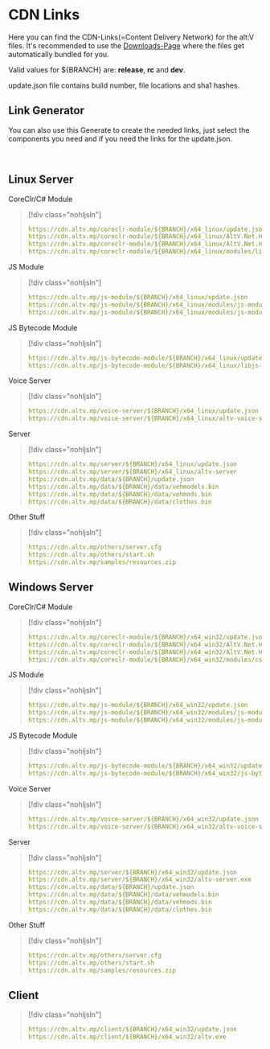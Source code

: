 # CDN Links

Here you can find the CDN-Links(=Content Delivery Network) for the alt:V files. It's recommended to use the [Downloads-Page](https://altv.mp/#/downloads) where the files get automatically bundled for you.

Valid values for ${BRANCH} are: **release**, **rc** and **dev**.

update.json file contains build number, file locations and sha1 hashes.

## Link Generator

<p>You can also use this Generate to create the needed links, just select the components you need and if you need the links for the update.json.
<div id="CDN_Link_Generator-interface" style="display: flex; justify-content: space-between; max-width: 800px;"> </div>
</br>
<div id="CDN_Link_Generator-links"> </div>

<style>
label {
    display: block;
}
</style>
<script>
    const branchArray = ["release", "rc", "dev"];
    const osArray = ["x64_win32", "x64_linux"];

    document.getElementById("CDN_Link_Generator-interface").innerHTML = generateInterface();

    /**
     * @returns {string}
     */
    function generateInterface()
    {
        let interfaceStr = "";

        interfaceStr += "<div><select name='branch' id='branch'>";
        for(let i=0; i < branchArray.length; i++)
        {
            interfaceStr += "<option value='" + i + "'>" + branchArray[i] + "</option>"
        }
        interfaceStr += "</select></div>";

        interfaceStr += "<div><select name='os' id='os'>";
        for(let i=0; i < osArray.length; i++)
        {
            interfaceStr += "<option value='" + i + "'>" + osArray[i] + "</option>"
        }
        
        interfaceStr += "</select></div>";

        interfaceStr += "<div><input type='checkbox' id='server' name='server' value='server'><label for='server'>server</label></div>";
        interfaceStr += "<div><input type='checkbox' id='voice' name='voice' value='voice'><label for='voice'>voice</label></div>";
        interfaceStr += "<div><input type='checkbox' id='csharp' name='csharp' value='csharp'><label for='csharp'>csharp-module</label></div>";
        interfaceStr += "<div><input type='checkbox' id='javascript' name='javascript' value='javascript'><label for='javascript'>js-module</label></div>";
        interfaceStr += "<div><input type='checkbox' id='js-bytecode' name='js-bytecode' value='js-bytecode'><label for='js-bytecode'>js-bytecode-module</label></div>";
        interfaceStr += "<div><input type='checkbox' id='update' name='update' value='update'><label for='update'>update.json</label></div>";

        interfaceStr += "<div><button id='generate' onclick='generate()'>Generate Links</button></div>";

        interfaceStr += "</br>";

        return interfaceStr;
    }

    /**
     * @returns {void}
     */
    function generate()
    {
        let branch = Number.parseInt(document.getElementById("branch").value, 10);
        let os = Number.parseInt(document.getElementById("os").value, 10);
        let update = document.getElementById("update").checked;
        let server = document.getElementById("server").checked;
        let voice = document.getElementById("voice").checked;
        let csharp = document.getElementById("csharp").checked;
        let javascript = document.getElementById("javascript").checked;
        let bytecodeModule = document.getElementById("js-bytecode").checked;

        document.getElementById("CDN_Link_Generator-links").innerHTML = generateLinks([server, voice, csharp, javascript, bytecodeModule],branch,os,update);
    }

    /**
     * @param {boolean[]} selection
     * @param {number} branchIndex
     * @param {number} osIndex
     * @param {boolean} listUpdate
     * @returns {string}
     */
    function generateLinks(selection, branchIndex, osIndex, listUpdate)
    {
        let returnStr = "";
        returnStr += "<pre>";

        if(selection[0])
            returnStr += generateServerLinks(branchIndex, osIndex, listUpdate);

        if(selection[1])
            returnStr += generateVoiceServerLinks(branchIndex, osIndex, listUpdate);

        if(selection[2])
            returnStr += generateCSLinks(branchIndex, osIndex, listUpdate);

        if(selection[3])
            returnStr += generateJSLinks(branchIndex, osIndex, listUpdate);

        if (selection[4]) {
            returnStr += generateJSBytecodeLinks(branchIndex, osIndex, listUpdate);
        }

        if(!selection[0] && !selection[1] && !selection[2] && !selection[3] && !selection[4])
            returnStr += "You didn't select any components :(";

        returnStr += "<\/pre>";

        return returnStr;
    }

    /**
     * @param {number} branchIndex
     * @param {number} osIndex
     * @param {boolean} listUpdate
     * @returns {string}
     */
    function generateServerLinks(branchIndex, osIndex, listUpdate)
    {
        let returnStr = "";

        if(listUpdate)
            returnStr += "https://cdn.altv.mp/server/" + branchArray[branchIndex] + "/" + osArray[osIndex] + "/update.json</br>"
            returnStr += "https://cdn.altv.mp/data/" + branchArray[branchIndex] + "/update.json</br>"

        if(osIndex === 0)
            returnStr += "https://cdn.altv.mp/server/" + branchArray[branchIndex] + "/" + osArray[osIndex] + "/altv-server.exe</br>";
        else
            returnStr += "https://cdn.altv.mp/server/" + branchArray[branchIndex] + "/" + osArray[osIndex] + "/altv-server</br>";

        returnStr += "https://cdn.altv.mp/data/" + branchArray[branchIndex] + "/data/vehmodels.bin</br>";
        returnStr += "https://cdn.altv.mp/data/" + branchArray[branchIndex] + "/data/vehmods.bin</br>"
        returnStr += "https://cdn.altv.mp/data/" + branchArray[branchIndex] + "/data/clothes.bin</br>"

        return returnStr;
    }

    /**
     * @param {number} branchIndex
     * @param {number} osIndex
     * @param {boolean} listUpdate
     * @returns {string}
     */
    function generateVoiceServerLinks(branchIndex, osIndex, listUpdate)
    {
        let returnStr = "";

        if(listUpdate)
            returnStr += "https://cdn.altv.mp/voice-server/" + branchArray[branchIndex] + "/" + osArray[osIndex] + "/update.json</br>";

        if(osIndex === 0)
            returnStr += "https://cdn.altv.mp/voice-server/" + branchArray[branchIndex] + "/" + osArray[osIndex] + "/altv-voice-server.exe</br>";
        else
            returnStr += "https://cdn.altv.mp/voice-server/" + branchArray[branchIndex] + "/" + osArray[osIndex] + "/altv-voice-server</br>";

        return returnStr;
    }

    /**
     * @param {number} branchIndex
     * @param {number} osIndex
     * @param {boolean} listUpdate
     * @returns {string}
     */
    function generateCSLinks(branchIndex, osIndex, listUpdate)
    {
        let returnStr = "";

        if(listUpdate)
            returnStr += "https://cdn.altv.mp/coreclr-module/" + branchArray[branchIndex] + "/" + osArray[osIndex] + "/update.json</br>";

        returnStr += "https://cdn.altv.mp/coreclr-module/" + branchArray[branchIndex] + "/" + osArray[osIndex] + "/AltV.Net.Host.dll</br>";
        returnStr += "https://cdn.altv.mp/coreclr-module/" + branchArray[branchIndex] + "/" + osArray[osIndex] + "/AltV.Net.Host.runtimeconfig.json</br>";

        if(osIndex === 0)
            returnStr += "https://cdn.altv.mp/coreclr-module/" + branchArray[branchIndex] + "/" + osArray[osIndex] + "/modules/csharp-module.dll</br>";
        else
            returnStr += "https://cdn.altv.mp/coreclr-module/" + branchArray[branchIndex] + "/" + osArray[osIndex] + "/modules/libcsharp-module.so</br>";

        return returnStr;
    }

    /**
     * @param {number} branchIndex
     * @param {number} osIndex
     * @param {boolean} listUpdate
     * @returns {string}
     */
    function generateJSLinks(branchIndex, osIndex, listUpdate)
    {
        let returnStr = "";

        if(listUpdate)
            returnStr += "https://cdn.altv.mp/js-module/" + branchArray[branchIndex] + "/" + osArray[osIndex] + "/update.json</br>";

        if(osIndex === 0)
            returnStr += "https://cdn.altv.mp/js-module/" + branchArray[branchIndex] + "/" + osArray[osIndex] + "/modules/js-module/libnode.dll</br>";
        else if(branchArray.indexOf("dev") === branchIndex || branchArray.indexOf("rc") === branchIndex)
            returnStr += "https://cdn.altv.mp/js-module/" + branchArray[branchIndex] + "/" + osArray[osIndex] + "/modules/js-module/libnode.so.102</br>";
        else
            returnStr += "https://cdn.altv.mp/js-module/" + branchArray[branchIndex] + "/" + osArray[osIndex] + "/modules/js-module/libnode.so.83</br>";

        if(osIndex === 0)
            returnStr += "https://cdn.altv.mp/js-module/" + branchArray[branchIndex] + "/" + osArray[osIndex] + "/modules/js-module/js-module.dll</br>";
        else
            returnStr += "https://cdn.altv.mp/js-module/" + branchArray[branchIndex] + "/" + osArray[osIndex] + "/modules/js-module/libjs-module.so</br>";

        return returnStr;
    }

    /**
     * @param {number} branchIndex
     * @param {number} osIndex
     * @param {boolean} listUpdate
     * @returns {string}
     */
    function generateJSBytecodeLinks(branchIndex, osIndex, listUpdate)
    {
        let returnStr = "";

        if(listUpdate)
            returnStr += "https://cdn.altv.mp/js-bytecode-module/" + branchArray[branchIndex] + "/" + osArray[osIndex] + "/update.json</br>";

        if(osIndex === 0)
            returnStr += "https://cdn.altv.mp/js-bytecode-module/" + branchArray[branchIndex] + "/" + osArray[osIndex] + "/js-bytecode-module.dll</br>";
        else
            returnStr += "https://cdn.altv.mp/js-bytecode-module/" + branchArray[branchIndex] + "/" + osArray[osIndex] + "/libjs-bytecode-module.so</br>";

        return returnStr;
    }
</script>
## Linux Server

CoreClr/C# Module
> [!div class="nohljsln"]
>```yaml
>https://cdn.altv.mp/coreclr-module/${BRANCH}/x64_linux/update.json
>https://cdn.altv.mp/coreclr-module/${BRANCH}/x64_linux/AltV.Net.Host.dll
>https://cdn.altv.mp/coreclr-module/${BRANCH}/x64_linux/AltV.Net.Host.runtimeconfig.json
>https://cdn.altv.mp/coreclr-module/${BRANCH}/x64_linux/modules/libcsharp-module.so
>```

JS Module
> [!div class="nohljsln"]
>```yaml
>https://cdn.altv.mp/js-module/${BRANCH}/x64_linux/update.json
>https://cdn.altv.mp/js-module/${BRANCH}/x64_linux/modules/js-module/libjs-module.so
>https://cdn.altv.mp/js-module/${BRANCH}/x64_linux/modules/js-module/libnode.so.102
>```

JS Bytecode Module
> [!div class="nohljsln"]
>```yaml
>https://cdn.altv.mp/js-bytecode-module/${BRANCH}/x64_linux/update.json
>https://cdn.altv.mp/js-bytecode-module/${BRANCH}/x64_linux/libjs-bytecode-module.so
>```

Voice Server
> [!div class="nohljsln"]
>```yaml
>https://cdn.altv.mp/voice-server/${BRANCH}/x64_linux/update.json
>https://cdn.altv.mp/voice-server/${BRANCH}/x64_linux/altv-voice-server
>```

Server
> [!div class="nohljsln"]
>```yaml
>https://cdn.altv.mp/server/${BRANCH}/x64_linux/update.json
>https://cdn.altv.mp/server/${BRANCH}/x64_linux/altv-server
>https://cdn.altv.mp/data/${BRANCH}/update.json
>https://cdn.altv.mp/data/${BRANCH}/data/vehmodels.bin
>https://cdn.altv.mp/data/${BRANCH}/data/vehmods.bin
>https://cdn.altv.mp/data/${BRANCH}/data/clothes.bin
>```

Other Stuff
> [!div class="nohljsln"]
>```yaml
>https://cdn.altv.mp/others/server.cfg
>https://cdn.altv.mp/others/start.sh
>https://cdn.altv.mp/samples/resources.zip
>```

## Windows Server

CoreClr/C# Module
> [!div class="nohljsln"]
>```yaml
>https://cdn.altv.mp/coreclr-module/${BRANCH}/x64_win32/update.json
>https://cdn.altv.mp/coreclr-module/${BRANCH}/x64_win32/AltV.Net.Host.dll
>https://cdn.altv.mp/coreclr-module/${BRANCH}/x64_win32/AltV.Net.Host.runtimeconfig.json
>https://cdn.altv.mp/coreclr-module/${BRANCH}/x64_win32/modules/csharp-module.dll
>```

JS Module
> [!div class="nohljsln"]
>```yaml
>https://cdn.altv.mp/js-module/${BRANCH}/x64_win32/update.json
>https://cdn.altv.mp/js-module/${BRANCH}/x64_win32/modules/js-module/js-module.dll
>https://cdn.altv.mp/js-module/${BRANCH}/x64_win32/modules/js-module/libnode.dll
>```

JS Bytecode Module
> [!div class="nohljsln"]
>```yaml
>https://cdn.altv.mp/js-bytecode-module/${BRANCH}/x64_win32/update.json
>https://cdn.altv.mp/js-bytecode-module/${BRANCH}/x64_win32/js-bytecode-module.dll
>```

Voice Server
> [!div class="nohljsln"]
>```yaml
>https://cdn.altv.mp/voice-server/${BRANCH}/x64_win32/update.json
>https://cdn.altv.mp/voice-server/${BRANCH}/x64_win32/altv-voice-server.exe
>```

Server
> [!div class="nohljsln"]
>```yaml
>https://cdn.altv.mp/server/${BRANCH}/x64_win32/update.json
>https://cdn.altv.mp/server/${BRANCH}/x64_win32/altv-server.exe
>https://cdn.altv.mp/data/${BRANCH}/update.json
>https://cdn.altv.mp/data/${BRANCH}/data/vehmodels.bin
>https://cdn.altv.mp/data/${BRANCH}/data/vehmods.bin
>https://cdn.altv.mp/data/${BRANCH}/data/clothes.bin
>```

Other Stuff
> [!div class="nohljsln"]
>```yaml
>https://cdn.altv.mp/others/server.cfg
>https://cdn.altv.mp/others/start.sh
>https://cdn.altv.mp/samples/resources.zip
>```

## Client
> [!div class="nohljsln"]
>```yaml
>https://cdn.altv.mp/client/${BRANCH}/x64_win32/update.json
>https://cdn.altv.mp/client/${BRANCH}/x64_win32/altv.exe
>```